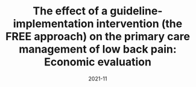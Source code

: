 ---
title: 'The effect of a guideline-implementation intervention (the FREE approach) on the primary care management of low back pain: Economic evaluation'
conference: '2021 Back and Neck Pain Forum'
date: '2021-11'
location: 'Global virtual conference'
meetingdate: 'November 2021'
---